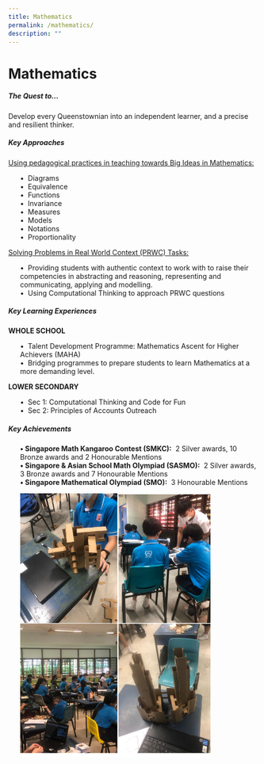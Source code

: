 ```yaml
---
title: Mathematics
permalink: /mathematics/
description: ""
---
```

Mathematics
===========




##### **The Quest to...**
Develop every Queenstownian into an independent learner, and a precise and resilient thinker.

##### **Key Approaches**

<u>Using pedagogical practices in teaching towards Big Ideas in Mathematics:</u>
<ul>
•	&nbsp;Diagrams<br>
•&nbsp;	Equivalence<br>
•&nbsp;	Functions <br>
•	&nbsp;Invariance<br>
•&nbsp;	Measures<br>
•	&nbsp;Models<br>
•&nbsp;	Notations <br>
•	&nbsp;Proportionality<br>
</ul>
<u>Solving Problems in Real World Context (PRWC) Tasks: </u>
<ul>
•&nbsp;	Providing students with authentic context to work with to raise their competencies in abstracting and reasoning, representing and communicating, applying and modelling.<br>
•&nbsp;	Using Computational Thinking to approach PRWC questions
</ul>
	
##### **Key Learning Experiences**	
	
**WHOLE SCHOOL**
<ul>
•	&nbsp;Talent Development Programme: Mathematics Ascent for Higher Achievers (MAHA) <br>
•	&nbsp;Bridging programmes to prepare students to learn Mathematics at a more demanding level.
</ul>

**LOWER SECONDARY**
<ul>
•	&nbsp;Sec 1: Computational Thinking and Code for Fun <br>
•	&nbsp;Sec 2: Principles of Accounts Outreach 
</ul>

##### **Key Achievements**
<ul>

**•	Singapore Math Kangaroo Contest (SMKC):**  &nbsp;2 Silver awards, 10 Bronze awards and 2 Honourable Mentions<br>
**•	Singapore &amp; Asian School Math Olympiad (SASMO):** &nbsp;2 Silver awards, 3 Bronze awards and 7 Honourable Mentions<br>
**•	Singapore Mathematical Olympiad (SMO):** &nbsp;3 Honourable Mentions



<img src="/images/Departments/maths205.png" style="width:80%"></ul>